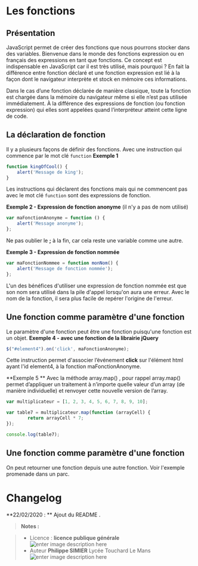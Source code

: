 ﻿# Les fonctions

## Présentation

JavaScript permet de créer des fonctions que nous pourrons stocker dans des variables. Bienvenue dans le monde des fonctions expression ou en français des expressions en tant que fonctions. Ce concept est indispensable en JavaScript car il est très utilisé, mais pourquoi ? En fait la différence entre fonction déclaré et une fonction expression est lié à la façon dont le navigateur interprète et stock en mémoire ces informations.

Dans le cas d’une fonction déclarée de manière classique, toute la fonction est chargée dans la mémoire du navigateur même si elle n’est pas utilisée immédiatement. À la différence des expressions de fonction (ou fonction expression) qui elles sont appelées quand l’interpréteur atteint cette ligne de code.

## La déclaration de fonction
Il y a plusieurs façons de définir des fonctions.
Avec une instruction qui commence par le mot clé `function` 
**Exemple 1**
```javascript
function kingOfCool() {
    alert('Message de king');
}
```
Les instructions qui déclarent des fonctions mais qui ne commencent pas avec le mot clé `function` sont des expressions de fonction.

**Exemple 2 - Expression de fonction anonyme**
(il n'y a pas de nom utilisé) 
```javascript
var maFonctionAnonyme = function () {
    alert('Message anonyme');
};
```
Ne pas oublier le **;** à la fin, car cela reste une variable comme une autre.

**Exemple 3 - Expression de fonction nommée**
```javascript
var maFonctionNommee = function monNom() {
    alert('Message de fonction nommée');
};
``` 
L'un des bénéfices d'utiliser une expression de fonction nommée est que son nom sera utilisé dans la pile d'appel lorsqu'on aura une erreur. Avec le nom de la fonction, il sera plus facile de repérer l'origine de l'erreur.

## Une fonction comme paramètre d'une fonction

Le paramètre d'une fonction peut être une fonction puisqu'une fonction est un objet.
**Exemple 4 - avec une fonction de la librairie jQuery**
```javascript
$("#element4").on('click', maFonctionAnonyme);
```
Cette instruction permet d'associer l’événement **click** sur l'élément html ayant l'id element4, à la fonction maFonctionAnonyme.

**Exemple 5 **
Avec la méthode array.map() , pour rappel array.map() permet d’appliquer un traitement à n’importe quelle valeur d’un array (de manière individuelle) et renvoyer cette nouvelle version de l’array.
```javascript
var multiplicateur = [1, 2, 3, 4, 5, 6, 7, 8, 9, 10];

var table7 = multiplicateur.map(function (arrayCell) {
        return arrayCell * 7;
});

console.log(table7);
```
##  Une fonction comme paramètre d'une fonction

On peut retourner une fonction depuis une autre fonction.
Voir l'exemple promenade dans un parc.

# Changelog

**22/02/2020 : ** Ajout du README . 

> **Notes :**


> - Licence : **licence publique générale** ![enter image description here](https://img.shields.io/badge/licence-GPL-green.svg)
> - Auteur **Philippe SIMIER** Lycée Touchard Le Mans
>  ![enter image description here](https://img.shields.io/badge/built-passing-green.svg)
<!-- TOOLBOX 

Génération des badges : https://shields.io/
Génération de ce fichier : https://stackedit.io/editor#





